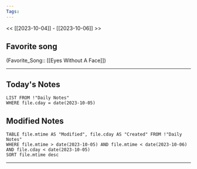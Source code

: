 ```yaml
---
Tags:
---
```

<< [[2023-10-04]] - [[2023-10-06]] >>
## Favorite song
(Favorite_Song:: [[Eyes Without A Face]])

___
## Today's Notes
```dataview
LIST FROM !"Daily Notes"
WHERE file.cday = date(2023-10-05)
```
## Modified Notes
```dataview
TABLE file.mtime AS "Modified", file.cday AS "Created" FROM !"Daily Notes" 
WHERE file.mtime > date(2023-10-05) AND file.mtime < date(2023-10-06) AND file.cday < date(2023-10-05)
SORT file.mtime desc
```
___
